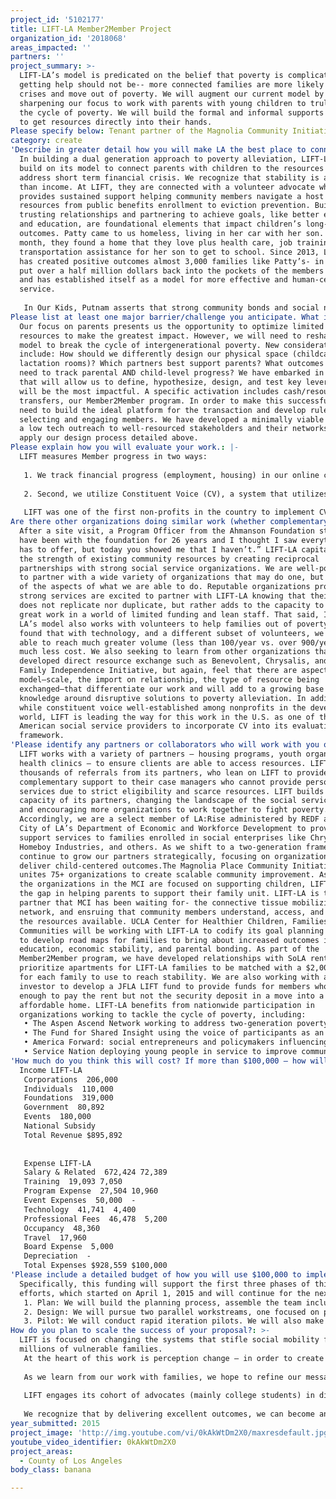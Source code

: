 ```yaml
---
project_id: '5102177'
title: LIFT-LA Member2Member Project
organization_id: '2018068'
areas_impacted: ''
partners: ''
project_summary: >-
  LIFT-LA’s model is predicated on the belief that poverty is complicated,
  getting help should not be-- more connected families are more likely to manage
  crises and move out of poverty. We will augment our current model by
  sharpening our focus to work with parents with young children to truly break
  the cycle of poverty. We will build the formal and informal supports necessary
  to get resources directly into their hands.
Please specify below: Tenant partner of the Magnolia Community Initiative
category: create
'Describe in greater detail how you will make LA the best place to connect:': >-
  In building a dual generation approach to poverty alleviation, LIFT-LA will
  build on its model to connect parents with children to the resources needed to
  address short term financial crisis. We recognize that stability is about more
  than income. At LIFT, they are connected with a volunteer advocate who
  provides sustained support helping community members navigate a host of
  resources from public benefits enrollment to eviction prevention. Building
  trusting relationships and partnering to achieve goals, like better employment
  and education, are foundational elements that impact children’s long-term
  outcomes. Patty came to us homeless, living in her car with her son. In one
  month, they found a home that they love plus health care, job training, and
  transportation assistance for her son to get to school. Since 2013, LIFT-LA
  has created positive outcomes almost 3,000 families like Patty’s- in 2014 we
  put over a half million dollars back into the pockets of the members we serve
  and has established itself as a model for more effective and human-centered
  service. 
   
   In Our Kids, Putnam asserts that strong community bonds and social networks results in increased health, happiness, economic success, and child welfare. We all count on others to get ahead often utilizing the 3 f’s—family, friends, and Facebook. Like financial capital, social capital (including that afforded by social media) is distributed unevenly with higher income families having a more robust network than poorer families. Member2Member delivers goods and services from those who are well-connected and wanting to be of help to those who are socially isolated with a myriad of barriers to access support. We know that a $3,000 increase in parents’ income during a child’s early years is associated with a 17 percent increase in the child’s future earnings. A 2006 trial in Vietnam gave one-off handouts to 550 households; two years later, local poverty rates had fallen by 20 percentage points. We also know that intervening early to support the development of a high-quality relationship between parent and child mitigates the negative impact of toxic stress, a risk factor for lifelong health and social problems. Imagine the returns if we invested in this type of resource exchange. How might we fundamentally alter the trajectory of children’s lives? Our hope is that we can create a brighter and richer childhood for the next generation and, in doing so, make LA a healthier place to live.
Please list at least one major barrier/challenge you anticipate. What is your strategy for overcoming these obstacles?: >-
  Our focus on parents presents us the opportunity to optimize limited time and
  resources to make the greatest impact. However, we will need to reshape our
  model to break the cycle of intergenerational poverty. New considerations will
  include: How should we differently design our physical space (childcare space,
  lactation rooms)? Which partners best support parents? What outcomes will we
  need to track parental AND child-level progress? We have embarked in a process
  that will allow us to define, hypothesize, design, and test key levers that
  will be the most impactful. A specific activation includes cash/resource
  transfers, our Member2Member program. In order to make this successful, we
  need to build the ideal platform for the transaction and develop rules for
  selecting and engaging members. We have developed a minimally viable product-
  a low tech outreach to well-resourced stakeholders and their networks- to
  apply our design process detailed above.
Please explain how you will evaluate your work.: |-
  LIFT measures Member progress in two ways:
   
   1. We track financial progress (employment, housing) in our online case management system, Link.
   
   2. Second, we utilize Constituent Voice (CV), a system that utilizes micro-surveys to capture participant feedback about service quality and personal and social foundations after each Member meeting. Similar to the way that for-profit organizations use consumer feedback to improve product quality and service, CV enables LIFT to solicit feedback on its services from our members' rating.
   
   LIFT was one of the first non-profits in the country to implement CV. Our data shows that individuals that score high on the personal and social factors are twice as likely to sustain progress on their financial goals. We have also learned that social connectedness may be the most predictive indicator of economic success. Using this information, we implement program refinements that, through CV, our members are telling us make a difference in their lives.
Are there other organizations doing similar work (whether complementary or competitive)? What is unique about your proposed approach?: >-
  After a site visit, a Program Officer from the Ahmanson Foundation stated “I
  have been with the foundation for 26 years and I thought I saw everything LA
  has to offer, but today you showed me that I haven’t.” LIFT-LA capitalizes on
  the strength of existing community resources by creating reciprocal
  partnerships with strong social service organizations. We are well-positioned
  to partner with a wide variety of organizations that may do one, but not all
  of the aspects of what we are able to do. Reputable organizations providing
  strong services are excited to partner with LIFT-LA knowing that their model
  does not replicate nor duplicate, but rather adds to the capacity to perform
  great work in a world of limited funding and lean staff. That said, Imagine
  LA’s model also works with volunteers to help families out of poverty. We have
  found that with technology, and a different subset of volunteers, we have been
  able to reach much greater volume (less than 100/year vs. over 900/year) with
  much less cost. We also seeking to learn from other organizations that have
  developed direct resource exchange such as Benevolent, Chrysalis, and the
  Family Independence Initiative, but again, feel that there are aspects of our
  model—scale, the import on relationship, the type of resource being
  exchanged—that differentiate our work and will add to a growing base of
  knowledge around disruptive solutions to poverty alleviation. In addition,
  while constituent voice well-established among nonprofits in the developing
  world, LIFT is leading the way for this work in the U.S. as one of the first
  American social service providers to incorporate CV into its evaluation
  framework.
'Please identify any partners or collaborators who will work with you on this project. How much of the $100,000 grant award will each partner receive?': >-
  LIFT works with a variety of partners – housing programs, youth organizations,
  health clinics – to ensure clients are able to access resources. LIFT receives
  thousands of referrals from its partners, who lean on LIFT to provide
  complementary support to their case managers who cannot provide personalized
  services due to strict eligibility and scarce resources. LIFT builds the
  capacity of its partners, changing the landscape of the social service system
  and encouraging more organizations to work together to fight poverty.
  Accordingly, we are a select member of LA:Rise administered by REDF and the
  City of LA’s Department of Economic and Workforce Development to provide
  support services to families enrolled in social enterprises like Chrysalis,
  Homeboy Industries, and others. As we shift to a two-generation frame, we will
  continue to grow our partners strategically, focusing on organizations that
  deliver child-centered outcomes.The Magnolia Place Community Initiative (MCI)
  unites 75+ organizations to create scalable community improvement. As many of
  the organizations in the MCI are focused on supporting children, LIFT fills
  the gap in helping parents to support their family unit. LIFT-LA is truly the
  partner that MCI has been waiting for- the connective tissue mobilizing the
  network, and ensruing that community members understand, access, and utilize
  the resources available. UCLA Center for Healthier Children, Families, and
  Communities will be working with LIFT-LA to codify its goal planning process
  to develop road maps for families to bring about increased outcomes in health,
  education, economic stability, and parental bonding. As part of the
  Member2Member program, we have developed relationships with SoLA rentals to
  prioritize apartments for LIFT-LA families to be matched with a $2,000 fund
  for each family to use to reach stability. We are also working with an
  investor to develop a JFLA LIFT fund to provide funds for members who earn
  enough to pay the rent but not the security deposit in a move into a safe and
  affordable home. LIFT-LA benefits from nationwide participation in
  organizations working to tackle the cycle of poverty, including:
   • The Aspen Ascend Network working to address two-generation poverty
   • The Fund for Shared Insight using the voice of participants as an evaluative measure
   • America Forward: social entrepreneurs and policymakers influencing national change 
   • Service Nation deploying young people in service to improve communities.
'How much do you think this will cost? If more than $100,000 – how will you cover the additional costs?': |-
  Income LIFT-LA 
   Corporations  206,000 
   Individuals  110,000 
   Foundations  319,000 
   Government  80,892 
   Events  180,000  
   National Subsidy 
   Total Revenue $895,892 
   
   
   Expense LIFT-LA 
   Salary & Related  672,424 72,389 
   Training  19,093 7,050 
   Program Expense  27,504 10,960 
   Event Expenses  50,000  - 
   Technology  41,741  4,400 
   Professional Fees  46,478  5,200
   Occupancy  48,360  
   Travel  17,960 
   Board Expense  5,000 
   Depreciation  - 
   Total Expenses $928,559 $100,000
'Please include a detailed budget of how you will use $100,000 to implement this project.': >-
  Specifically, this funding will support the first three phases of this
  efforts, which started on April 1, 2015 and will continue for the next year:
   1. Plan: We will build the planning process, assemble the team including internal and external resources, and secure seed funding. In parallel, we will establish the research agenda, market opportunity, and key design elements.
   2. Design: We will pursue two parallel workstreams, one focused on program model design and one focused on organizational strategy, capabilities, and structure. We will engage strategy and design consultants to support this work.
   3. Pilot: We will conduct rapid iteration pilots. We will also make key organizational investments in human capital and infrastructure to support roll-out in summer 2016.
How do you plan to scale the success of your proposal?: >-
  LIFT is focused on changing the systems that stifle social mobility for
  millions of vulnerable families. 
   At the heart of this work is perception change – in order to create a social service system that successfully supports families’ progress, those who are designing the system must fundamentally understand what the poor need, and that it is no different than the supports the middle and upper classes need to thrive. LIFT is currently developing an influence strategy to share its results and stories with key influencers, leveraging our position to shift perceptions and drive meaningful change for families in the social service system. 
   
   As we learn from our work with families, we hope to refine our message and approach to more specifically drive shifts that will create a more enabling environment for parents and their children to achieve mobility. Examples of this could be partnering with a technology company to bring aspects of our model to scale for millions of low-income Angelinos. The support from LA2050 will help us build the foundation upon which we can create a broader platform to amplify our insights and impact for low-income families. 
   
   LIFT engages its cohort of advocates (mainly college students) in direct service every year. Simultaneously, the LIFT experience also pushes our advocates to grapple with the US’s most challenging issues related to poverty, race, inequality, and policy. Many of our advocates are transformed by the LIFT experience and continue to dedicate themselves to fighting poverty, whether through their chosen career, serving on nonprofit boards, or advocating in their communities. 
   
   We recognize that by delivering excellent outcomes, we can become an influential demonstration model that speaks to what works. From this platform we can persuade leaders across the philanthropic, for-profit, nonprofit, and government sectors to adapt best practices that can interrupt the cycle of poverty at scale and create a brighter future for the next generation of children.
year_submitted: 2015
project_image: 'http://img.youtube.com/vi/0kAkWtDm2X0/maxresdefault.jpg'
youtube_video_identifier: 0kAkWtDm2X0
project_areas:
  - County of Los Angeles
body_class: banana

---
```

